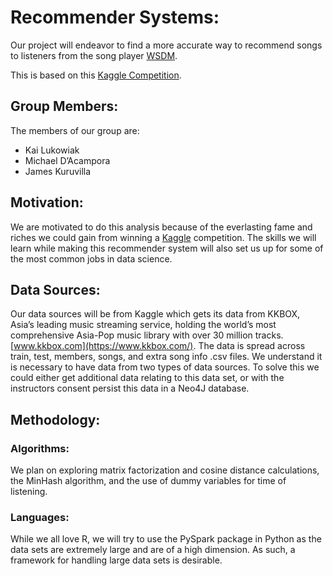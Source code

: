 # Recommender Systems:

Our project will endeavor to find a more accurate way to recommend songs to listeners from the song player [WSDM](http://www.wsdm-conference.org/2018/call-for-participants.html).

This is based on this [Kaggle Competition](https://www.kaggle.com/c/kkbox-music-recommendation-challenge).


## Group Members:
The members of our group are: 
* Kai Lukowiak
* Michael D’Acampora
* James Kuruvilla

## Motivation:
We are motivated to do this analysis because of the everlasting fame and riches we could gain from winning a [Kaggle](kaggle.com) competition. The skills we will learn while making this recommender system will also set us up for some of the most common jobs in data science. 


## Data Sources:

Our data sources will be from Kaggle which gets its data from KKBOX, Asia’s leading music streaming service, holding the world’s most comprehensive Asia-Pop music library with over 30 million tracks.  [www.kkbox.com](https://www.kkbox.com/). 
The data is spread across train, test, members, songs, and extra song info .csv files.
We understand it is necessary to have data from two types of data sources. To solve this we could either get additional data relating to this data set, or with the instructors consent persist this data in a Neo4J database. 

## Methodology:

### Algorithms: 
We plan on exploring matrix factorization and cosine distance calculations, the MinHash algorithm, and the use of dummy variables for time of listening.

### Languages:
While we all love R, we will try to use the PySpark package in Python as the data sets are extremely large and are of a high dimension. As such, a framework for handling large data sets is desirable. 
